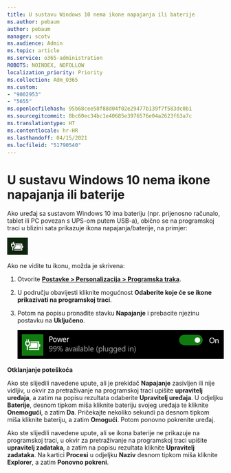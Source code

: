 ```yaml
---
title: U sustavu Windows 10 nema ikone napajanja ili baterije
ms.author: pebaum
author: pebaum
manager: scotv
ms.audience: Admin
ms.topic: article
ms.service: o365-administration
ROBOTS: NOINDEX, NOFOLLOW
localization_priority: Priority
ms.collection: Adm_O365
ms.custom:
- "9002953"
- "5655"
ms.openlocfilehash: 95b68cee58f88d04f02e29477b139f7f583dc0b1
ms.sourcegitcommit: 8bc60ec34bc1e40685e3976576e04a2623f63a7c
ms.translationtype: HT
ms.contentlocale: hr-HR
ms.lasthandoff: 04/15/2021
ms.locfileid: "51790540"
---
```

# <a name="power-or-battery-icon-missing-in-windows-10"></a>U sustavu Windows 10 nema ikone napajanja ili baterije

Ako uređaj sa sustavom Windows 10 ima bateriju (npr. prijenosno računalo, tablet ili PC povezan s UPS-om putem USB-a), obično se na programskoj traci u blizini sata prikazuje ikona napajanja/baterije, na primjer:

![Ikona baterije](media/battery-icon.png)

Ako ne vidite tu ikonu, možda je skrivena:

1. Otvorite **[Postavke > Personalizacija > Programska traka](ms-settings:taskbar?activationSource=GetHelp)**.

2. U području obavijesti kliknite mogućnost **Odaberite koje će se ikone prikazivati na programskoj traci**.

3. Potom na popisu pronađite stavku **Napajanje** i prebacite njezinu postavku na **Uključeno**.

    ![Prikaži ikonu napajanja na programskoj traci](media/power-icon-on.png)

**Otklanjanje poteškoća**

Ako ste slijedili navedene upute, ali je prekidač **Napajanje** zasivljen ili nije vidljiv, u okvir za pretraživanje na programskoj traci upišite **upravitelj uređaja**, a zatim na popisu rezultata odaberite **Upravitelj uređaja**. U odjeljku **Baterije**, desnom tipkom miša kliknite bateriju svojeg uređaja te kliknite **Onemogući**, a zatim **Da**. Pričekajte nekoliko sekundi pa desnom tipkom miša kliknite bateriju, a zatim **Omogući**. Potom ponovno pokrenite uređaj.

Ako ste slijedili navedene upute, ali se ikona baterije ne prikazuje na programskoj traci, u okvir za pretraživanje na programskoj traci upišite **upravitelj zadataka**, a zatim na popisu rezultata kliknite **Upravitelj zadataka**. Na kartici **Procesi** u odjeljku **Naziv** desnom tipkom miša kliknite **Explorer**, a zatim **Ponovno pokreni**.
